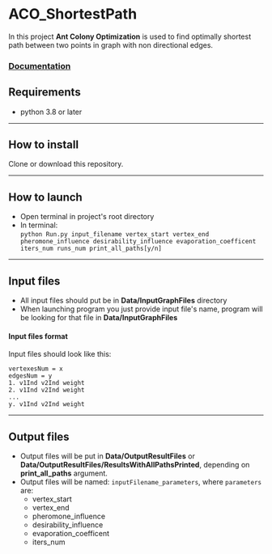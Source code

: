 # ACO_ShortestPath

In this project __Ant Colony Optimization__ is used to find optimally shortest path between two points in graph with non directional edges.

### [Documentation](https://github.com/Michael-Czekanski/ACO_ShortestPath_Documentation)

## Requirements
- python 3.8 or later

---

## How to install
Clone or download this repository.

---

## How to launch
- Open terminal in project's root directory
- In terminal:\
    `python Run.py input_filename vertex_start vertex_end pheromone_influence desirability_influence evaporation_coefficent iters_num runs_num print_all_paths[y/n]`

---

## Input files

- All input files should put be in __Data/InputGraphFiles__ directory
- When launching program you just provide input file's name, program will be
looking for that file in __Data/InputGraphFiles__

#### Input files format
Input files should look like this:
```
vertexesNum = x
edgesNum = y
1. v1Ind v2Ind weight
2. v1Ind v2Ind weight
...
y. v1Ind v2Ind weight
```

---

## Output files
- Output files will be put in __Data/OutputResultFiles__ or
__Data/OutputResultFiles/ResultsWithAllPathsPrinted__, depending on
__print_all_paths__ argument.
- Output files will be named: `inputFilename_parameters`, where `parameters`
are:
  - vertex_start
  - vertex_end
  - pheromone_influence
  - desirability_influence
  - evaporation_coefficent
  - iters_num
